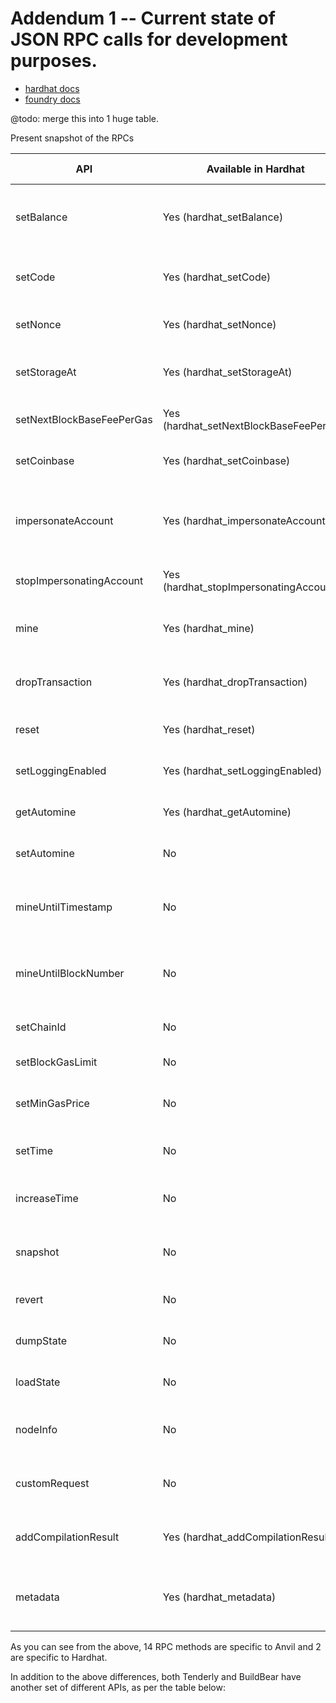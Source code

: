# Addendum 1 -- Current state of JSON RPC calls for development purposes.

- [hardhat docs](https://hardhat.org/hardhat-network/docs/reference#hardhat-network-methods)
- [foundry docs](https://book.getfoundry.sh/reference/anvil/#special-methods)

@todo: merge this into 1 huge table.

Present snapshot of the RPCs

| API                       | Available in Hardhat                    | Available in Anvil                    | Purpose of the API                                           |
| ------------------------- | --------------------------------------- | ------------------------------------- | ------------------------------------------------------------ |
| setBalance                | Yes (hardhat_setBalance)                | Yes (anvil_setBalance)                | To arbitrarily set a wallet address's native token balance   |
| setCode                   | Yes (hardhat_setCode)                   | Yes (anvil_setCode)                   | To set the bytecode at a specific address                    |
| setNonce                  | Yes (hardhat_setNonce)                  | Yes (anvil_setNonce)                  | To set the nonce of an account                               |
| setStorageAt              | Yes (hardhat_setStorageAt)              | Yes (anvil_setStorageAt)              | To directly modify the storage of a contract                 |
| setNextBlockBaseFeePerGas | Yes (hardhat_setNextBlockBaseFeePerGas) | Yes (anvil_setNextBlockBaseFeePerGas) | To set the base fee for the next block                       |
| setCoinbase               | Yes (hardhat_setCoinbase)               | Yes (anvil_setCoinbase)               | To set the coinbase address                                  |
| impersonateAccount        | Yes (hardhat_impersonateAccount)        | Yes (anvil_impersonateAccount)        | To send transactions from an account without its private key |
| stopImpersonatingAccount  | Yes (hardhat_stopImpersonatingAccount)  | Yes (anvil_stopImpersonatingAccount)  | To stop impersonating an account                             |
| mine                      | Yes (hardhat_mine)                      | Yes (anvil_mine)                      | To mine a specified number of blocks                         |
| dropTransaction           | Yes (hardhat_dropTransaction)           | Yes (anvil_dropTransaction)           | To remove a transaction from the mempool                     |
| reset                     | Yes (hardhat_reset)                     | Yes (anvil_reset)                     | To reset the network to its initial state                    |
| setLoggingEnabled         | Yes (hardhat_setLoggingEnabled)         | Yes (anvil_setLoggingEnabled)         | To enable or disable logging                                 |
| getAutomine               | Yes (hardhat_getAutomine)               | Yes (anvil_getAutomine)               | To check if auto-mining is enabled                           |
| setAutomine               | No                                      | Yes (anvil_setAutomine)               | To enable or disable auto-mining                             |
| mineUntilTimestamp        | No                                      | Yes (anvil_mineUntilTimestamp)        | To mine blocks until a specific timestamp is reached         |
| mineUntilBlockNumber      | No                                      | Yes (anvil_mineUntilBlockNumber)      | To mine blocks until a specific block number is reached      |
| setChainId                | No                                      | Yes (anvil_setChainId)                | To change the chain ID of the network                        |
| setBlockGasLimit          | No                                      | Yes (anvil_setBlockGasLimit)          | To set the block gas limit                                   |
| setMinGasPrice            | No                                      | Yes (anvil_setMinGasPrice)            | To set the minimum gas price for transactions                |
| setTime                   | No                                      | Yes (anvil_setTime)                   | To set the current block timestamp                           |
| increaseTime              | No                                      | Yes (anvil_increaseTime)              | To increase the current block timestamp                      |
| snapshot                  | No                                      | Yes (anvil_snapshot)                  | To create a snapshot of the current state                    |
| revert                    | No                                      | Yes (anvil_revert)                    | To revert to a previous snapshot                             |
| dumpState                 | No                                      | Yes (anvil_dumpState)                 | To dump the current state to a file                          |
| loadState                 | No                                      | Yes (anvil_loadState)                 | To load a previously dumped state                            |
| nodeInfo                  | No                                      | Yes (anvil_nodeInfo)                  | To get information about the node                            |
| customRequest             | No                                      | Yes (anvil_customRequest)             | To make a custom JSON-RPC request                            |
| addCompilationResult      | Yes (hardhat_addCompilationResult)      | No                                    | To add compilation results to the network                    |
| metadata                  | Yes (hardhat_metadata)                  | No                                    | To get metadata about the Hardhat Network                    |

As you can see from the above, 14 RPC methods are specific to Anvil and 2 are specific to Hardhat.

In addition to the above differences, both Tenderly and BuildBear have another set of different APIs, as per the table below:
